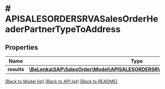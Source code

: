 # # APISALESORDERSRVASalesOrderHeaderPartnerTypeToAddress

## Properties

Name | Type | Description | Notes
------------ | ------------- | ------------- | -------------
**results** | [**\BeLenka\SAP\SalesOrder\Model\APISALESORDERSRVASalesOrderPartnerAddressType[]**](APISALESORDERSRVASalesOrderPartnerAddressType.md) |  | [optional]

[[Back to Model list]](../../README.md#models) [[Back to API list]](../../README.md#endpoints) [[Back to README]](../../README.md)
